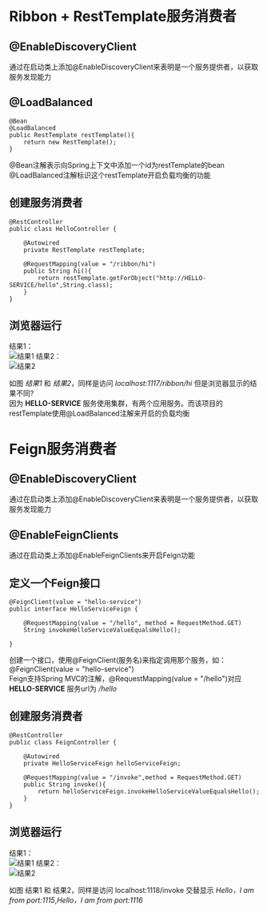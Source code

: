 # Ribbon + RestTemplate服务消费者

## @EnableDiscoveryClient
通过在启动类上添加@EnableDiscoveryClient来表明是一个服务提供者，以获取服务发现能力

## @LoadBalanced
```
@Bean
@LoadBalanced
public RestTemplate restTemplate(){
    return new RestTemplate();
}
```
@Bean注解表示向Spring上下文中添加一个id为restTemplate的bean<br>
@LoadBalanced注解标识这个restTemplate开启负载均衡的功能

## 创建服务消费者
```
@RestController
public class HelloController {

    @Autowired
    private RestTemplate restTemplate;

    @RequestMapping(value = "/ribbon/hi")
    public String hi(){
        return restTemplate.getForObject("http://HELLO-SERVICE/hello",String.class);
    }
}
```

## 浏览器运行
结果1：<br>
![结果1](http://a1.qpic.cn/psb?/V11X9h921LUmIc/cF6mq0k2**Sg4gZdEUytYB2pkh82DBVnH8SirkjiHaw!/c/dPQAAAAAAAAA&ek=1&kp=1&pt=0&bo=hgONAAAAAAARFyg!&vuin=763667629&tm=1522047600&sce=60-2-2&rf=0-0)
结果2：<br>
![结果2](http://a3.qpic.cn/psb?/V11X9h921LUmIc/SQENP6BecPBhJVI.rhds12ktk2dlBdtBFnGLbn6tSvs!/c/dOIAAAAAAAAA&ek=1&kp=1&pt=0&bo=vwJ4AAAAAAARF.U!&vuin=763667629&tm=1522047600&sce=60-2-2&rf=0-0)

如图 *结果1* 和 *结果2*，同样是访问 *localhost:1117/ribbon/hi* 但是浏览器显示的结果不同?<br>
因为 **HELLO-SERVICE** 服务使用集群，有两个应用服务。而该项目的restTemplate使用@LoadBalanced注解来开启的负载均衡

# Feign服务消费者

## @EnableDiscoveryClient
通过在启动类上添加@EnableDiscoveryClient来表明是一个服务提供者，以获取服务发现能力

## @EnableFeignClients
通过在启动类上添加@EnableFeignClients来开启Feign功能


## 定义一个Feign接口
```
@FeignClient(value = "hello-service")
public interface HelloServiceFeign {

    @RequestMapping(value = "/hello", method = RequestMethod.GET)
    String invokeHelloServiceValueEqualsHello();

}
```
创建一个接口，使用@FeignClient(服务名)来指定调用那个服务，如：@FeignClient(value = "hello-service")<br>
Feign支持Spring MVC的注解，@RequestMapping(value = "/hello")对应 **HELLO-SERVICE** 服务url为 */hello*<br>

## 创建服务消费者
```
@RestController
public class FeignController {

    @Autowired
    private HelloServiceFeign helloServiceFeign;

    @RequestMapping(value = "/invoke",method = RequestMethod.GET)
    public String invoke(){
        return helloServiceFeign.invokeHelloServiceValueEqualsHello();
    }
}
```

## 浏览器运行
结果1：<br>
![结果1](http://a1.qpic.cn/psb?/V11X9h921LUmIc/I2GN3pssPEZF.CjcM1RL5fByh0iWSaLFbjYZlCdBR2c!/c/dPQAAAAAAAAA&ek=1&kp=1&pt=0&bo=PQOlAAAAAAARF7s!&vuin=763667629&tm=1522206000&sce=60-2-2&rf=0-0)
结果2：<br>
![结果2](http://a2.qpic.cn/psb?/V11X9h921LUmIc/KP2VZQnNPk2uU5*atv9cLN53t1h5JcuwwqD1KYBNn5A!/c/dD0BAAAAAAAA&ek=1&kp=1&pt=0&bo=HwOTAAAAAAARF68!&vuin=763667629&tm=1522206000&sce=60-2-2&rf=0-0)

如图 结果1 和 结果2，同样是访问 localhost:1118/invoke 交替显示 *Hello，I am from port:1115*,*Hello，I am from port:1116*